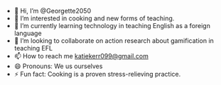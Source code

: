 - 👋 Hi, I’m @Georgette2050
- 👀 I’m interested in cooking and new forms of teaching.
- 🌱 I’m currently learning technology in teaching English as a foreign language
- 💞️ I’m looking to collaborate on action research about gamification in teaching EFL
- 📫 How to reach me katiekerr099@gmail.com
- 😄 Pronouns: We us ourselves
- ⚡ Fun fact: Cooking is a proven stress-relieving practice.

<!---
Georgette2050/Georgette2050 is a ✨ special ✨ repository because its `README.md` (this file) appears on your GitHub profile.
You can click the Preview link to take a look at your changes.
--->
